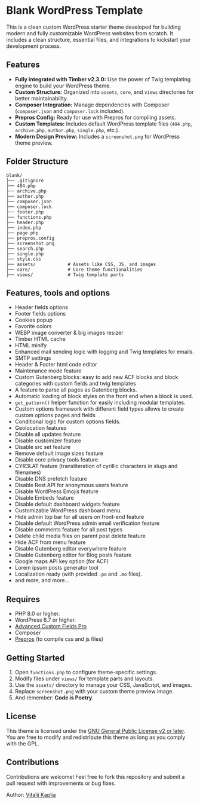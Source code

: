 # Blank WordPress Template

This is a clean custom WordPress starter theme developed for building modern and fully customizable WordPress websites from scratch. It includes a clean structure, essential files, and integrations to kickstart your development process.

## Features

- **Fully integrated with Timber v2.3.0:** Use the power of Twig templating engine to build your WordPress theme.
- **Custom Structure:** Organized into `assets`, `core`, and `views` directories for better maintainability.
- **Composer Integration:** Manage dependencies with Composer (`composer.json` and `composer.lock` included).
- **Prepros Config:** Ready for use with Prepros for compiling assets.
- **Custom Templates:** Includes default WordPress template files (`404.php`, `archive.php`, `author.php`, `single.php`, etc.).
- **Modern Design Preview:** Includes a `screenshot.png` for WordPress theme preview.

## Folder Structure

```
blank/
├── .gitignore
├── 404.php
├── archive.php
├── author.php
├── composer.json
├── composer.lock
├── footer.php
├── functions.php
├── header.php
├── index.php
├── page.php
├── prepros.config
├── screenshot.png
├── search.php
├── single.php
├── style.css
├── assets/            # Assets like CSS, JS, and images
├── core/              # Core theme functionalities
├── views/             # Twig template parts
```

## Features, tools and options

- Header fields options
- Footer fields options
- Cookies popup
- Favorite colors
- WEBP image converter & big images resizer
- Timber HTML cache
- HTML minify
- Enhanced mail sending logic with logging and Twig templates for emails.
- SMTP settings
- Header & Footer html code editor
- Maintenance mode feature
- Custom Gutenberg blocks: easy to add new ACF blocks and block categories with custom fields and twig templates
- A feature to parse all pages as Gutenberg blocks.
- Automatic loading of block styles on the front end when a block is used.
- `get_pattern()` helper function for easily including modular templates.
- Custom options framework with different field types allows to create custom options pages and fields
- Conditional logic for custom options fields.
- Geolocation features
- Disable all updates feature
- Disable customizer feature
- Disable src set feature
- Remove default image sizes feature
- Disable core privacy tools feature
- CYR3LAT feature (transliteration of cyrillic characters in slugs and filenames)
- Disable DNS prefetch feature
- Disable Rest API for anonymous users feature
- Disable WordPress Emojis feature
- Disable Embeds feature
- Disable default dashboard widgets feature
- Customizable WordPress dashboard menu.
- Hide admin top bar for all users on front-end feature
- Disable default WordPress admin email verification feature
- Disable comments feature for all post types
- Delete child media files on parent post delete feature
- Hide ACF from menu feature
- Disable Gutenberg editor everywhere feature
- Disable Gutenberg editor for Blog posts feature
- Google maps API key option (for ACF)
- Lorem ipsum posts generator tool
- Localization ready (with provided `.po` and `.mo` files).
- and more, and more...

## Requires

- PHP 8.0 or higher.
- WordPress 6.7 or higher.
- [Advanced Custom Fields Pro](https://www.advancedcustomfields.com/pro/)
- Composer
- [Prepros](https://prepros.io/) (to compile css and js files)

## Getting Started

1. Open `functions.php` to configure theme-specific settings.
2. Modify files under `views/` for template parts and layouts.
3. Use the `assets/` directory to manage your CSS, JavaScript, and images.
4. Replace `screenshot.png` with your custom theme preview image.
5. And remember: **Code is Poetry**. 

## License

This theme is licensed under the [GNU General Public License v2 or later](https://www.gnu.org/licenses/gpl-2.0.html). You are free to modify and redistribute this theme as long as you comply with the GPL.

## Contributions

Contributions are welcome! Feel free to fork this repository and submit a pull request with improvements or bug fixes.

Author: [Vitalii Kaplia](https://vitaliikaplia.com/)